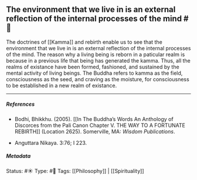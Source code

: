## The environment that we live in is an external reflection of the internal processes of the mind #🧠 

The doctrines of [[Kamma]] and rebirth enable us to see that the environment that we live in is an external reflection of the internal processes of the mind. The reason why a living being is reborn in a paticular realm is because in a previous life that being has generated the kamma. Thus, all the realms of existance have been formed, fashioned, and sustained by the mental activity of living beings. The Buddha refers to kamma as the field, consciousness as the seed, and craving as the moisture, for consciousness to be established in a new realm of existance.

___

##### References

- Bodhi, Bhikkhu. (2005). [[In The Buddha’s Words An Anthology of Discorces from the Pali Canon Chapter V. THE WAY TO A FORTUNATE REBIRTH]] (Location 2625). Somerville, MA: _Wisdom Publications_.

- Anguttara Nikaya. 3:76; I 223.

##### Metadata
Status: #☀️ 
Type: #🔴
Tags: [[Philosophy]] | [[Spirituality]] 